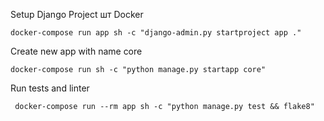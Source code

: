 Setup Django Project шт Docker

    docker-compose run app sh -c "django-admin.py startproject app ."

Create new app with name core

    docker-compose run sh -c "python manage.py startapp core"

Run tests and linter

     docker-compose run --rm app sh -c "python manage.py test && flake8"
